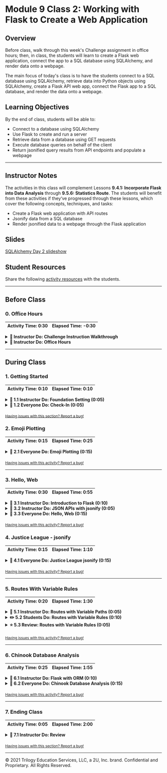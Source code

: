 # Module 9 Class 2: Working with Flask to Create a Web Application 

## Overview

Before class, walk through this week's Challenge assignment in office hours; then, in class, the students will learn to create a Flask web application, connect the app to a SQL database using SQLAlchemy, and render data onto a webpage.

The main focus of today's class is to have the students connect to a SQL database using SQLAlchemy, retrieve data into Python objects using SQLAlchemy, create a Flask API web app,  connect the Flask app to a SQL database, and render the data onto a webpage. 

## Learning Objectives

By the end of class, students will be able to:

* Connect to a database using SQLAlchemy
* Use Flask to create and run a server 
* Retrieve data from a database using GET requests
* Execute database queries on behalf of the client
* Return jsonified query results from API endpoints and populate a webpage 

- - -

## Instructor Notes

The activities in this class will complement Lessons **9.4.1: Incorporate Flask into Data Analysis** through **9.5.6: Statistics Route**. The students will benefit from these activities if they‘ve progressed through these lessons, which cover the following concepts, techniques, and tasks:  

* Create a Flask web application with API routes
* Jsonify data from a SQL database
* Render jsonified data to a webpage through the Flask application


## Slides

[SQLAlchemy Day 2 slideshow](https://docs.google.com/presentation/d/1TbU28y1xrItfWk9UkxIo6u5nXXx0RRoHkmPYpyaWWlY/edit?usp=sharing)

## Student Resources

Share the following [activity resources](https://2u-data-curriculum-team.s3.amazonaws.com/data-viz-online-lesson-plans/09-Lessons/9-2-Student_Resources.zip) with the students. 

- - - 

## Before Class

### 0. Office Hours

| Activity Time: 0:30       |  Elapsed Time:     -0:30  |
|---------------------------|---------------------------|

<details>
  <summary><strong>📣 Instructor Do: Challenge Instruction Walkthrough</strong></summary>

Let the students know that the first few minutes of Office Hours will include a walkthrough of the Challenge requirements and rubric, as well as helpful tips they need in order to be successful.

Open the Challenge in Canvas and go through the high-level instructions and requirements with your class. Be sure to check for understanding.

Open the Rubric in Canvas and go through the Mastery column with your class, and show how it maps back to the requirements for each deliverable. Be sure to check for understanding.

Review the following tips to ensure clarity on the Challenge:

Overall, this Challenge is one of the less difficult challenges. The first part of the assignment, **Deliverable 1: Determine the Summary Statistics for June**, requires the students to filter the `Measurement` table in the `hawaii.sqlite` database to retrieve all the temperatures for the month of June as a list, create a DataFrame from the list, and generate the summary statistics from the DataFrame.

The students should not find the tasks in this challenge to be difficult because they have already covered how to filter the SQLite table, save the query results to a DataFrame, and generate summary statistics. Therefore, we have not provided any hints for the students. 

We have provided the students with [starter code](../../../01-Assignments/09-Surfs_Up/Resources/SurfsUp_Challenge_starter_code.ipynb) to help them get going.

  * First, they'll need to write a query that filters the `date` column from the `Measurement` table to retrieve all the temperatures for the month of June.

  * Then, they'll need to convert the June temperatures to a list and create a DataFrame from the list of June temperatures.

  * After creating a DataFrame, they'll need to generate the summary statistics from the DataFrame. 

The second part of the challenge, **Deliverable 2: Determine the Summary Statistics for December**, requires them to filter the `Measurement` table in the `hawaii.sqlite` database to retrieve all the temperatures for the month of December as a list, create a DataFrame from the list, and generate the summary statistics from the DataFrame. 

For this part of the challenge, they'll need to refactor their code to get all the temperatures for the month of December, and perform the same steps as in Deliverable 1 to generate the summary statistics.

In the [starter code](../../../01-Assignments/09-Surfs_Up/Resources/SurfsUp_Challenge_starter_code.ipynb), we have added steps after Deliverable 1 where students will need to add code to complete this part of the Challenge. 

For **Deliverable 3: A written report for the statistical analysis**, the students will be writing a report in the repository README.md file based on their analysis, just like they did in the previous modules.

In the **Results** section, the students need to provide a bulleted list with three major points from the two analysis deliverables. They are encouraged to use images to support their results.

In the **Summary** section, the students need to provide a high-level summary of the results and two additional queries that they would perform to gather more weather data for June and December. Here are some examples of additional queries they could perform:
  * What are the summary statistics for each station? And, is one location in particular more suitable for a new surf and ice cream shop business based on this data?
  * Does June or December have more rainy days? 
  * What is the precipitation for each station for June and December? Can certain locations be ruled out for a new surf and ice cream shop business based on this data?

Encourage your class to begin the Challenge as soon as possible, if they haven’t already, and to use the Learning Assistants channel and the remainder of Office Hours with their instructional team for help as they progress through their work. If they feel like they need context to understand documentation or instructions throughout the week, this is where they can get it.

Open the floor to discussion and ensure to answer any questions they may have about the Challenge requirements before moving onto other areas of interest.

</details>

<details>
  <summary><strong>📣  Instructor Do: Office Hours</strong></summary>

For the remaining time, remind the students that this is their time to ask questions and get assistance from their instructional staff as they’re learning new concepts and working on the Challenge assignment.

Expect that students may ask for assistance. For example: 

* Challenge assignment 
* Further review on a particular subject
* Debugging assistance
* Help with computer issues
* Guidance with a particular tool

</details>


- - - 

## During Class 

### 1. Getting Started

| Activity Time:       0:10 |  Elapsed Time:      0:10  |
|---------------------------|---------------------------|

<details>
  <summary><strong>📣 1.1 Instructor Do: Foundation Setting (0:05)</strong></summary>

* Welcome students to class.

* Direct students to post individual questions in the Zoom chat to be addressed by you and your TAs at the end of class.

* Open the slideshow and use slides 1-7 to walk through the foundation setting with your class.

* **This Week - SQL:** Talk through the key skills that students will learn this week, and let them know that they are continuing to build on their data analyst skills. 

* **Today's Objectives:** Now, outline the concepts covered in today's lesson. Remind students that they can find the relevant activity files in the “Getting Ready for Class” page in their course content. 

</details>

<details>
  <summary><strong>🎉 1.2 Everyone Do: Check-In (0:05)</strong></summary>

* Ask the class the following questions and call on students for the answers:

    * **Q:** How are you feeling about your progress so far?

    * **A:** We are adding to our SQL skill set. It's important to look back and see what we accomplished, and acknowledge that it's a lot! It’s also okay to feel overwhelmed as long as you don’t give up. The more you practice, the more comfortable you'll be coding.
    
    * **Q:** How comfortable do you feel with this topic? 

    * **A:** Let's do "fist to five" together. If you are not feeling confident, hold up a fist (0). If you feel very confident, hold up an open hand (5).

</details>


<sub>[Having issues with this section? Report a bug!](https://bit.ly/3qUXKe8)</sub>


### 2. Emoji Plotting

| Activity Time:       0:15 |  Elapsed Time:      0:25  |
|---------------------------|---------------------------|

<details>
  <summary><strong>🎉 2.1 Everyone Do: Emoji Plotting (0:15)</strong></summary>

* For this activity, students will pick up where they left off in the previous class: learning how to create a plot based upon the data stored within a SQLite database. Using what they have learned so far, and SQLAlchemy's documentation, they should be able to accomplish this task.

* Make sure the students can download and open the [instructions](Activities/01-Evr_EmojiPlotting/README.md), the [Evr_Plotting_starter.ipynb](Activities/01-Evr_EmojiPlotting/Unsolved/Evr_Plotting_starter.ipynb) file, and the [Resources](Activities/01-Evr_EmojiPlotting/Resources) from the AWS link.  

* Go over the [instructions](Activities/01-Evr_EmojiPlotting/README.md) with the students and answer any questions they may have.

* Have the students work on completing the "Setup," "Explore Database," and "Reflect Database and Query" sections for 5-7 minutes. Make sure to check in to see how the students are progressing.

* Once time is up, ask for volunteers to help you write the query to get the Emoji data. 

* If there are no volunteers, copy the code from the [Evr_Plotting.ipynb](Activities/01-Evr_EmojiPlotting/Solved/Evr_Plotting.ipynb) solution, add it to the appropriate cell in the `Evr_Plotting_starter.ipynb` file, and make sure to discuss the following points:

  * We use `session.query()` to begin our query and then pass `emoji_char`, `emoji_id`, and `score` inside the parentheses; then, we `order_by()` the descending `Emoji.score` and retrieve all the queried data. 

    ```python
    results = session.query(Emoji.emoji_char, Emoji.emoji_id, Emoji.score).\
    order_by(Emoji.score.desc()).all()
    ```

  * The "Top 10" `emoji_id` and `scores` are retrieved from the query by using list comprehensions to unpack the tuples from the `results` variable. 

    ```python
    emoji_id = [result[1] for result in results[:10]]
    scores = [int(result[2]) for result in results[:10]]
    ```

* Next, ask for volunteers to help write the code to plot the emoji score in descending order. If there are no volunteers, copy the code below to show them how to create a basic horizontal bar chart. 

  ```python
  fig, ax = plt.subplots()
  ypos = range(len(scores))
  ax.barh(ypos, scores[::-1])
  ax.set_yticks(ypos)
  plt.show()
  ```

  ![basic emoji horizontal bar chart ](Images/01-basic_emoji_hbar_desc.png)

  * Point out that to plot the results in descending order, we apply Python list slicing, `[::-1]`, to reverse the order of the list. 

* By modifying the code for plotting, we can make the chart more informative. 

  ![emoji horizontal bar chart](Images/01-emoji_hbar_desc.png)  

* Next, ask for volunteers to help you write the code to load the top 10 results into a Pandas DataFrame. If there are no volunteers, copy the code below and point out the following: 

  ```python
  df = pd.DataFrame(results[:10], columns=['emoji_char', 'emoji_id', 'score'])
  df.set_index('emoji_id', inplace=True, )
  df
  ```

  * The top 10 results are retrieved using list slicing for the first 10 items; the columns of interest are added; and then the index is set to the `emoji_id`.  

* To plot the DataFrame in descending order, the order of the DataFrame is reversed using `iloc[::-1]`, and then the DataFrame is plotted with `plot.barh()`, with an appropriate title. 

   ![emoji Pandas horizontal bar chart](Images/01-Pandas_emoji_hbar_desc.png) 

* For the bonus, the `session.query()` is used to get all the data, which is then sorted in descending order by `Emoji.score`. The `statement` attribute is applied to the results, which will apply labels to all columns automatically.  

* Next, the statement variable, `stmt`, and the `session.bind` parameters are passed in the `read_sql_query()` function to create the DataFrame. 

   ![A Pandas DataFrame using read_sql_query()function](Images/01-Pandas_DF_read_sql_query.png) 

  * Point out that we are using `session.bind` instead of `conn` where `conn = engine.connect()` because we have already made the connection to the database using `session = Session(engine)`. 

* Ask the class the following questions and call on students for the answers:
    
    * **Q:** Where have we used this before?

    * **A:** Plotting data from a SQLAlchemy query was covered in Lesson 9.3.4.

    * **Q:** What can we do if we don't completely understand this?

    * **A:** We can refer to the lesson plan and reach out to the instructional team for help.


* Send out the [Evr_Plotting.ipynb](Activities/01-Evr_EmojiPlotting/Solved/Evr_Plotting.ipynb) solution file for students to refer to later.

* Answer any questions before proceeding to the next activity.

</details>

<sub>[Having issues with this activity? Report a bug!](https://bit.ly/3qTPM54)</sub>

- - -

### 3. Hello, Web

| Activity Time:       0:30 |  Elapsed Time:      0:55  |
|---------------------------|---------------------------|

<details>
  <summary><strong>📣 3.1 Instructor Do: Introduction to Flask (0:10)</strong></summary>

* You can use slides 9-16 to introduce this demonstration.

* Remind students that the Internet is built on a model of *clients* requesting data from *servers*.

* Remind students that whoever asks for information is called a "client".

* Point out that, when a person uses an API to fetch data, we tend to consider the *person* the client.

  * Point out that, *strictly speaking*, this isn't accurate: A *program* makes the request on behalf of the person.

  * Point out that a **browser** is an example of a program that makes requests on behalf of a user.

* Point out that the same holds true for servers: A *server* is simply a process running on a remote machine that listens for, and knows how to respond to, incoming requests.

  * The point to emphasize is that a server is essentially *just a program*.

* Explain that, when we create an API for others to use, the code they write acts as a *client* to our API server.

  * Point out that we have no control over the code that our consumers write.

  * Point out that this means that, as API developers, **we do not write client code**.

* Emphasize that this means we will focus on writing the code that runs the server.

  * Remind students that this is the code responsible for retrieving and returning whatever data that users request.

* Explain that [Flask](http://flask.pocoo.org/) is the tool that we'll use to implement our server.

  * Explain that Flask is an extremely intuitive library that makes it easy to develop APIs for distributing our data.

* Remind students that servers are programs that *listen* for *requests* to particular *URLs*, or **endpoints**.

  * Explain that Flask makes it easy to create and start a server, and to define its endpoints: It takes fewer than 10 lines of code to define a functional index route!

* Open up [02-Ins_First_Steps_with_Flask/Solved/app.py](Activities/02-Ins_First_Steps_with_Flask/Solved/app.py) and explain the following:

  ```python     
  # 1. import Flask
  from flask import Flask

  # 2. Create an app, being sure to pass __name__
  app = Flask(__name__)

  # 3. Define what to do when a user goes to the index route
  @app.route("/")
  def home():
      print("Server received request for 'Home' page...")
      return "Welcome to my 'Home' page!"

  # 4. Define what to do when a user goes to the /about route
  @app.route("/about")
  def about():
      print("Server received request for 'About' page...")
      return "Welcome to my 'About' page!"

  # 5. 
  if __name__ == "__main__":
    app.run(debug=True)
  ```

* Explain that, to create a server, we simply import `Flask` (`#1`) and use it as a factory to create an `app` (`#2`).

  * Explain that, for our purposes, passing `__name__` to `Flask` is essentially mandatory. 

  * [This is an important detail](http://flask.pocoo.org/docs/0.12/quickstart/#a-minimal-application), but it's outside the scope of today's lesson: Try not to get sidetracked if students inquire about this line of code. 
  
    * For those inquiring minds, you can mention that this line of code ensures that the module was executed by us and not imported from another script. When we execute the script, Python assigns the name, `__name__`, to the script. If it is imported, it assigns the name of the `.py` file. If this statement is `True`, then `app.run()` is executed. This small piece of code allows the programmer to have control of the script, and not someone else. 

* Run the `app.py` from the terminal to show the students how the app is running on `http://127.0.0.1:5000`. 

* Open up the URL and explain how we use `@app.route` to associate an endpoint/URL (`/`, or `/about`) with the result of a function call (of `home` or `about`, respectively).

* Take a moment to go to each route in the browser again.

  * Point out that, in the *terminal*, we see the results of the `print` message *but no trace of the string we `return` to the client*.

  * Point out that, in the browser, we see the string the request handler *returns* *but no trace of the call to `print`*.

  * Use these insights to illustrate and emphasize the relationship between the *client*, which receives a request handler's return value, and the *server*, where the functions associated with the response to a request are actually executed.

* Finally, remind students about using `if __name__ == "__main__"` to define the "main" behavior of our executed file.

  * Explain that `app.run` is all we need to do to *start* the development server.

  * Explain that passing `debug=True` makes development *much* easier, but emphasize that, in production, best practices demand that `debug` *must **always** be false*.

* Send out the [02-Ins_First_Steps_with_Flask/Solved/app.py](Activities/02-Ins_First_Steps_with_Flask/Solved/app.py) file for students to refer to later.

* Ask the class the following questions and call on students for the answers:

    * **Q:** Where have we used this before?

    * **A:** Creating a Flask app with routes and running a Flask app were covered in Lesson 9.4.3.

    * **Q:** How does this activity equip us for the Challenge?

    * **A:** We won't need to create a Flask app with routes to complete the Challenge, but it’s good to have this skill in our tool belt.  

    * **Q:** What can we do if we don't completely understand this?

    * **A:** We can refer to the lesson plan and reach out to the instructional team for help.

* Take a moment to address any questions before moving on.

</details>

<details>
  <summary><strong>📣 3.2 Instructor Do: JSON APIs with jsonify (0:05)</strong></summary>

* You can use slides 18-25 to introduce this demonstration.

* All of the routes that were written in the previous activity have returned *string* responses.

* The APIs we've dealt with in this course do *not* return raw text; instead, they return JSON data.

* Fortunately, Python dictionaries map naturally to JSON.

  * Flask has a built-in method, called `jsonify`, to automatically convert a dictionary into a properly formatted JSON response.

  * Explain that although `jsonify` is not necessary as of Flask 1.1.0, it is still good practice to use `jsonify` to ensure the response is always treated appropriately.

  * However, we must `jsonify` Python lists, including a list of dictionaries as we will see later.

* Remind students that routes must return HTTP responses.

  * This means we can't simply return the dictionary itself.

  * We can use `jsonify` to create an HTTP response with the dictionary data we want to send back to the client.

* Open [03-Ins_Jsonify/Solved/app.py](Activities/03-Ins_Jsonify/Solved/app.py).

  ```python
  from flask import Flask, jsonify

  app = Flask(__name__)

  hello_list = ["Hello", "World!"]
  hello_dict = {"Hello": "World!"}
  
  @app.route("/")
  def home():
    return "Hi"
  
  @app.route("/normal")
  def normal():
    return str(hello_list)

  @app.route("/jsonified")
  def jsonified_list():
    return jsonify(hello_list)

  @app.route("/dict")
  def dictionary():
    return hello_dict

  if __name__ == "__main__":
      app.run(debug=True)
  ```

* Import `jsonify` in addition to Flask.

* The `/normal` route simply returns `hello_dict`, with no call to `jsonify`; however, Flask converts the dictionary to JSON for us.

* Run `app.py`, then navigate to `localhost:5000/normal` to demonstrate how Flask automatically jsonified the dictionary.

* Navigate to `/jsonified` and point out the working response when calling `jsonify` on a Python list.

  ![The response generated by jsonified list](Images/02-jsonified_response.png)

* Navigate to `/dict` and point out the working response for a dictionary.

  ![The response generated with a dictionary](Images/02-dictionary_response.png)

* Send out the [03-Ins_Jsonify/Solved/app.py](Activities/03-Ins_Jsonify/Solved/app.py) file for students to refer to later.

* Take a moment to answer any questions before moving on to the student activity.

</details>

<details>
  <summary><strong>🎉 3.3 Everyone Do: Hello, Web (0:15)</strong></summary>

* For this activity, students will create a Flask app that has three routes that render information about themselves. 

* Make sure the students can download and open the [instructions](Activities/04-Evr_Hello_Web/README.md) and the starter [app.py](Activities/04-Evr_Hello_Web/Unsolved/app.py) file from the AWS link.  

* Go over the [instructions](Activities/04-Evr_Hello_Web/README.md) with the students and answer any questions they may have.

* Have the students start working on their solutions for 5 minutes.

* Once time is up, open the unsolved [app.py](Activities/04-Evr_Hello_Web/Unsolved/app.py) and ask for volunteers to help you write the code to import Flask and create the app. 

  * Remind them that these statments are going to boilerplate for creating a Flask app.

    ```python
    # 1. Import Flask
     from flask import Flask

     # 2 Create an app
     app = Flask(__name__)
    ```

* Next, ask for a volunteer to help you create the static or index route. 

* If there is no volunteer, copy the code below and add it to the unsolved solution file, and make sure to point out that the index route is created as follows:

  ```python
  # 3. Define static routes
  @app.route("/")
  def index():
    return "Hello, world!"
  ```  

* Next, ask for a volunteer to help you create the `/about` route.

* If there is no volunteer, copy the code below and add it to the unsolved solution file, and make sure to point out that the `/about` route can be created as follows:

  ```python
  # 4. Define the about route
  @app.route("/about")
  def about():
    name = "Peleke"
    location = "Tien Shan"

    return f"My name is {name}, and I live in {location}."
  ```  

* Finally, ask if anyone can help write the code for the `/contact` route. 

* If there is no volunteer, copy the code below and add it to the unsolved solution file, and make sure to point out that the `/contact` route can be created as follows:

  ```python
  # 5. Define the contact route
  @app.route("/contact")
  def contact():
    email = "peleke@example.com"

    return f"Questions? Comments? Complaints? Shoot an email to {email}."
  ```  

* Lastly, we close the program with the executing the `main` module. 

  ```python
    if __name__ == "__main__":
      app.run(debug=True)
  ```

* Next, run the `app.py` file and go to each route, explaining that for each route:

  * We use the `@app.route` **decorator** to define a route.

  * We then define functions, `def index()`, `def about()`, and `def contact()`, to describe how the server should respond to requests to the corresponding endpoint.

  * We can use whatever names we want for these functions, which are often called **request handlers**.
  
  * Each of these endpoints simply returns a string.

* Ask the class the following questions and call on students for the answers:
    
    * **Q:** Where have we used this before?

    * **A:** Running a Flask app was covered in Lesson 9.4.3.

    * **Q:** What can we do if we don't completely understand this?

    * **A:** We can refer to the lesson plan and reach out to the instructional team for help.

* Send out the solved [app.py](Activities/04-Evr_Hello_Web/Solved/app.py) solution file for students to refer to later.

* Answer any questions before proceeding to the next activity.

</details>

<sub>[Having issues with this activity? Report a bug!](https://bit.ly/3aajvjr)</sub>

### 4. Justice League - jsonify

| Activity Time:       0:15 |  Elapsed Time:      1:10  |
|---------------------------|---------------------------|


<details>
  <summary><strong>🎉 4.1 Everyone Do: Justice League jsonify (0:15)</strong></summary>

* Make sure the students can download and open the [instructions](Activities/05-Evr_Justice_League_Jsonify/README.md) and the starter [app.py](Activities/05-Evr_Justice_League_Jsonify/Unsolved/app.py) file from the AWS link.  

* Explain that for this activity, the students need to create a server configured to send welcome text at its index endpoint, and JSON data at its `api/v1.0/justice-league` endpoint.

* Run [Activities/05-Evr_Justice_League_Jsonify/Solved/app.py](Activities/05-Evr_Justice_League_Jsonify/Solved/app.py) and navigate to `localhost:5000/` in your browser to demonstrate the index route.

  ![The index route for the Justice League API](Images/03-justice_league_welcome.png)

* Navigate to `localhost:5000/api/v1.0/justice-league` in your browser to demonstrate the API route.

  ![The API route for the Justice League API](Images/03-justice_league_api.png)

* Go over the [instructions](Activities/05-Evr_Justice_League_Jsonify/README.md) with the students and answer any questions they may have.

* Have the students start working on their solutions for 5-7 minutes.

* Once time is up, open the unsolved [app.py](Activities/05-Evr_Justice_League_Jsonify/Unsolved/app.py) and ask for volunteers to help you write the code to create the welcome route and the `api/v1.0/justice-league` route. 

* If there is no volunteer, copy the code below, add it to the unsolved solution file, and make sure to point out that we've defined a list of character dictionaries, called `justice_league_members`, in the beginning of the file.

  ```python
    @app.route("/api/v1.0/justice-league")
    def justice_league():
        """Return the justice league data as json"""

        return jsonify(justice_league_members)
  ```

* Next, ask for a volunteer to help you create the index (`"/"`) route.

* If there is no volunteer, copy the code below and add it to the unsolved solution file, and make sure to point out that the index route,  `/`, can be created as follows:

  ```python
    @app.route("/")
    def welcome():
      return (
        f"Welcome to the Justice League API!<br/>"
        f"Available Routes:<br/>"
        f"/api/v1.0/justice-league"
    )
  ```

* Have everyone run their `app.py` file to make sure it is working. Troubleshoot any issues before moving on. 

* Explain the following:

  * For the index route, we simply open the browser URL to `http://127.0.0.1:5000`. 
  
  * To implement the `/api/v1.0/justice-league` route, we simply define a route that returns `jsonify(justice_league_members)`. 

  * We are using `jsonify` specifically because APIs should return JSON, and we want to ensure our code turns our dictionary into a JSON response.

  * Our endpoint starts with `/api` to indicate to consumers that the response will contain *data*.

  * By convention, the `/api` route should *always* return data (JSON, in this case).

  * **Q:** Ask the students to explain why we would want to use `jsonify` in our `/api/v1.0/justice-league` route.

  * **A:** When we use `jsonify`, our data will be formatted as JSON data, which is the preferred delivery format over HTTP from a GET request. 

  * Point out that we've defined a list called `justice_league_members`.

  * This data will be stored in memory when we run our server. This list serves as a "database" of sorts because, after all, it contains our application's data!

  * Point out that "real" applications are typically connected to a *database* because they run more data than can be loaded into memory.

  * **Q:** Ask the students if they have any ideas about how you can hook this application up to a database.

  * **A:** Explain that if we simply replace the code where we define `justice_league_members` with code to connect to a SQLAlchemy database, we can turn this server into a truly *database-backed API*!

  * Explain that we'll proceed in two steps:

    * Use variable paths to collect "user input."

    * Connect the application to a database.

* Send out the solved [app.py](Activities/05-Evr_Justice_League_Jsonify/Solved/app.py) solution file for students to refer to later.

* Answer any questions before proceeding to the next activity.

</details>

<sub>[Having issues with this activity? Report a bug!](https://bit.ly/3abnkFh)</sub>

- - -

### 5. Routes With Variable Rules

| Activity Time:       0:20 |  Elapsed Time:      1:30  |
|---------------------------|---------------------------|

<details>
  <summary><strong>📣 5.1 Instructor Do: Routes with Variable Paths (0:05)</strong></summary>

* You can use slides 29-32 to introduce this demonstration.

* Explain that in the previous activity, the `/api/v1.0/justice-league` API is only capable of returning the *entire* Justice League dataset.

* It would be better if users could specify a particular character of interest.

* Explain that, ideally, consumers would be able to specify a character of interest in the URL, and then expect either:

  * A JSON response with the character data if it's in the data set; or

  * A JSON response with error information, indicating that the server couldn't find the character that the user requested.

* Run [Activities/06-Ins_Variable_Rule/Solved/app.py](Activities/06-Ins_Variable_Rule/Solved/app.py), then navigate to [localhost:5000](http:127.0.0.1/). The root path lists the available routes. Visit each route below and contrast the results:

  * [/api/v1.0/justice-league](http:127.0.0.1:5000/api/v1.0/justice-league)

  * [/api/v1.0/justice-league/Arthur%20Curry](http://127.0.0.1:5000/api/v1.0/justice-league/Arthur%20Curry)

* The response at the second endpoint is *just* the data for Aquaman, *without* the rest of the data in `justice_league_members`.

* Explain that `%20` is how we represent the space character within a URL.

* Open [Activities/06-Ins_Variable_Rule/Solved/app.py](Activities/06-Ins_Variable_Rule/Solved/app.py) and point out that we've added a route.

```python
@app.route("/api/v1.0/justice-league/<real_name>")
def justice_league_character(real_name):
    """Fetch the Justice League character whose real_name matches
       the path variable supplied by the user, or a 404 if not."""

    canonicalized = real_name.replace(" ", "").lower()
    for character in justice_league_members:
        search_term = character["real_name"].replace(" ", "").lower()

        if search_term == canonicalized:
            return character

    return {"error": f"Character with real_name {real_name} not found."}, 404
```

* Send out the [06-Ins_Variable_Rule/Solved/app.py](Activities/06-Ins_Variable_Rule/Solved/app.py) file for students to refer to later.

* Ask the class the following questions and call on students for the answers:

    * **Q:** Where have we used this before?

    * **A:** Creating Flask routes was covered in Lessons 9.5.3 through 9.5.6. 

    * **Q:** How does this activity equip us for the Challenge?

    * **A:** We won't need to create a Flask app with routes to complete the Challenge, but it’s good to have this skill in our tool belt.  

    * **Q:** What can we do if we don't completely understand this?

    * **A:** We can refer to the lesson plan and reach out to the instructional team for help.

* Take a moment to address any questions before moving on to the student activity.

</details>

<details>
  <summary><strong>✏️ 5.2 Students Do: Routes with Variable Rules (0:10)</strong></summary>

* In this exercise, the students will create API routes with using a variable path that will allow someone to get information for a specific character based on their "superhero" name.

* Make sure the students can download and open the [instructions](Activities/07-Stu_Variable_Rule/README.md) and the starter [app.py](Activities/07-Stu_Variable_Rule/Unsolved/app.py) file from the AWS link. 

* Go over the instructions in the README.

* Run [07-Stu_Variable_Rule/Solved/app.py](Activities/07-Stu_Variable_Rule/Solved/app.py) and demonstrate its `/api/v1.0/justice-league/superhero/<superhero>` endpoint by visiting  [localhost:5000/api/v1.0/justice-league/superhero/superman](http://127.0.0.1:5000/api/v1.0/justice-league/superman) (**but try to keep the URL hidden**).

* Point out that this route is functionally identical to the `<real_name>` route from before, but it allows users to specify the desired value of the character's `superhero` key instead.

* Take a moment to answer any questions before dividing the students into breakout groups of 3-5. They should work on the solution by themselves but can reach out to others in their group for tips.

* Let students know that they may be asked to share and walk through their work at the end of the activity.

</details>

<details>
  <summary><strong>⭐ 5.3 Review: Routes with Variable Rules (0:05)</strong></summary>

* Once time is complete, ask for volunteers to share their solution. Remind them that it is perfectly alright if they didn't complete the activity. 

* To encourage participation, you can ask the students to help you write the code for the API route to get info for a specific character based on their "superhero" name.  

* If there are no volunteers, open up the solution [07-Stu_ReflectingOnSQL/Solved/app.py](Activities/07-Stu_Variable_Rule/Solved/app.py) and go through the code, explaining the points below:

  * The new route is identical to the `<real_name>` route from the instructor demonstration; the only difference is that we substitute `<real_name>` with `<superhero>`, and we add `superhero` before defining the parameter to capture.

  * Explain that we must extend the URL, or else the `<real_name>` and `<superhero>` routes will overlap.

  * Explain that as an alternative to defining the two *specific* routes above, we could simply define a route that takes *two* variable rules: `<key>` and `<value>`.

    ```python
    @app.route("/api/v1.0/justice-league/<key>/<value>")
    def justice_league_arbitrary_key(key, value):
        """Fetch the Justice League character whose <key> attribute has
          the value <value>."""

        for character in justice_league_members:
            if character[key] == value:
                return character

        return {"error": f"Character with key '{key}' with value '{value}' not found."}, 404
    ```

  * Point out that this generalizes the pattern evident in the preceding endpoints by abstracting the hard-coded values `real_name` and `superhero` from the URL.

* Optionally, spend a few minutes discussing the advantages and disadvantages of each approach.

* Send out the [07-Stu_ReflectingOnSQL/Solved/app.py](Activities/07-Stu_Variable_Rule/Solved/app.py) solution file for students to refer to later.

* Take a moment to answer any questions before moving on.

</details>

<sub>[Having issues with this activity? Report a bug!](https://bit.ly/2KWS4kB)</sub>

- - - 

### 6. Chinook Database Analysis

| Activity Time:       0:25 |  Elapsed Time:      1:55  |
|---------------------------|---------------------------|

<details>
  <summary><strong>📣 6.1 Instructor Do: Flask with ORM (0:10)</strong></summary>

* You can use slides 35-38 to introduce this demonstration.

* Remind students that any useful API must make queries against data sets that are too large to load into memory.

* Explain that we will now see how to perform ORM queries within their Flask routes.

* Start by running the [08-Ins_Flask_with_ORM/Solved/app.py application](Activities/08-Ins_Flask_with_ORM/Solved/app.py) and open the app in the browser [here](http:127.0.0.1:5000/). The root path will list the available routes. Visit each route and show the results.

  * [/api/v1.0/names](http:127.0.0.1:5000/api/v1.0/names)

  * [/api/v1.0/passengers](http://127.0.0.1:5000/api/v1.0/passengers)

* Next, open the [08-Ins_Flask_with_ORM/Solved/app.py](Activities/08-Ins_Flask_with_ORM/Solved/app.py) file and walk through the code.

* Explain that we start by initializing our database connection and reflecting our tables by using `automap_base`.

* Show that our root route, `/`, shows the available API routes for our application.

* Move on to the `/api/v1.0/names` route and show how queries can be performed in the route function. This query will be executed each time that we visit the route.

* Explain that we use `list` and `np.ravel` to unpack the list of tuples into a regular list of names. Feel free to replace `jsonify(all_names)` with `jsonify(results)` to show what this looks like before converting to a list.

* Next, show the `/api/v1.0/passengers` route and explain that, here, we are extracting the results into a list of dictionaries containing the `name`, `age`, and `sex` of each passenger.

* Finally, explain that we can return the JSON representation for this list of dictionary data using jsonify.

* Send out the [08-Ins_Flask_with_ORM/Solved/app.py](Activities/08-Ins_Flask_with_ORM/Solved/app.py) file for students to refer to later.

* Ask the class the following questions and call on students for the answers:

    * **Q:** Where have we used this before?

    * **A:** Creating Flask routes was covered in Lessons 9.5.3 through 9.5.6, and `np.ravel` was covered in Lesson 9.5.4. 

    * **Q:** What can we do if we don't completely understand this?

    * **A:** We can refer to the lesson plan and reach out to the instructional team for help.

* Take a moment to address any questions before moving on to the student activity.

</details>

<details>
  <summary><strong>🎉 6.2 Everyone Do: Chinook Database Analysis (0:15)</strong></summary>

* This is the final activity for the Advanced Data Storage and Retrieval Unit. The goal of this activity is to give students additional practice in analysis of databases using the SQLAlchemy ORM. Encourage the students to take their time and ask plenty of questions as they go through this.

* Explain that the students will be analyzing invoice data from the [Chinook database on GitHub](https://github.com/lerocha/chinook-database).

* Explain to the students that they will design SQLAlchemy ORM queries to answer specific questions about the invoice data.

* Make sure the students can download and open the [instructions](Activities/09-Evr_Chinook_Db_Analysis/README.md), the SQLite file in the [Resources](Activities/09-Evr_Chinook_Db_Analysis/Resources) folder, and the starter [Evr_Chinook_starter.ipynb](Activities/09-Evr_Chinook_Db_Analysis/Unsolved/Evr_Chinook_starter.ipynb) file from the AWS link. 

* Go over the [instructions](Activities/09-Evr_Chinook_Db_Analysis/README.md) with the students and answer any questions they may have.

* Have the students work for 5-7 minutes on importing their dependencies and using SQLAlchemy ORM to reflect and map the tables. Make sure to check in to see how the students are progressing.

* Once time is up, open the [Evr_Chinook_starter.ipynb](Activities/09-Evr_Chinook_Db_Analysis/Unsolved/Evr_Chinook_starter.ipynb) file and ask for volunteers to help you import the dependencies and use SQLAlchemy ORM to reflect and map the tables.

* If there are no volunteers, copy the code for these steps from the [Evr_Chinook.ipynb](Activities/09-Evr_Chinook_Db_Analysis/Solved/Evr_Chinook.ipynb) solution and add it to the appropriate cells in the `Evr_Chinook_starter.ipynb` file, making sure to discuss the following points:

  * Explain that the `import warnings` and `warnings.filterwarnings('ignore')` cell is included to ignore the warning about using `Decimal` types with SQLite.

  * Explain that we will continue to use `automap_base` to reflect our database tables.

  * Show that we create an engine to the database file `chinook.sqlite`.

  * Explain that our reflection results show that there are many tables available in the chinook dataset, as can be seen in the [model diagram](https://web.archive.org/web/20170608221426/http://chinookdatabase.codeplex.com/wikipage?title=Chinook_Schema&referringTitle=Home). However, we will only be using the `invoices` and `invoice_items` tables from this database.

  * Show the students that we start by saving a reference to the `invoices` table as `Invoices` and the `invoice_items` table as `Items`. 

* Next, ask for volunteers to help you create the `Metadata` and `Table` object to describe the `Invoices` and `Items` tables, and retrieve the columns from these tables. 

* If there are no volunteers, copy the code for these steps from the `Evr_Chinook.ipynb` solution and add it to the appropriate cells in the `Evr_Chinook_starter.ipynb` file, making sure to discuss the following points:

  * First, we create a metadata object to hold the reflected table schema. 

  * Then, we create the table objects using `autoload=True` and `autoload_with=engine` to define the columns for each table. 

  * Finally, we print out the columns from each table using the `columns.keys()` methods on each table object.

* Answer any questions before moving on. 

* Next, walk through how to create each query and explain the following:

  * To list all of the countries found in the invoices table, we use `groupby()` on the `BillingCountry` and select `Invoices.BillingCountry` to get a list of the billing countries in the table. We can also achieve this result using the `distinct` function.

  * To list the invoices totals for each billing country and sort the output in descending order, we expand on the first query by calculating the sum of the invoice total per country, `func.sum(Invoices.Total)`, and using `order_by()` to order the results by `Invoices.Total` in descending order. **Note:** we use the `desc()` function to sort in descending order.

  * To list all of the billing postal codes for the USA, we query the `BillingPostalCode` and return the billing postal codes for the USA by filtering the `BillingCountry` and then grouping by `BillingPostalCode`.

  * In order to calculate the item totals for the USA, we will need to join the `Invoices` and `Items` table by `InvoiceId` to filter by billing country. Show the students the relationship between the two tables using the database model [here](https://web.archive.org/web/20170608221426/http://chinookdatabase.codeplex.com/wikipage?title=Chinook_Schema&referringTitle=Home).

  * The final query calculates the item totals per `BillingPostalCode`. This query also requires an implicit join using `InvoiceId` and then filters by country. We group the results by `BillingPostalCode` and then order by the item totals in descending order.

* Send out the solved [Evr_Chinook.ipynb](Activities/09-Evr_Chinook_Db_Analysis/Solved/Evr_Chinook.ipynb) solution file for students to refer to later.

* Answer any questions before ending class.

</details>

<sub>[Having issues with this activity? Report a bug!](https://bit.ly/36nufKf)</sub>

- - -


### 7. Ending Class 

| Activity Time:       0:05 |  Elapsed Time:      2:00  |
|---------------------------|---------------------------|

<details>
  <summary><strong>📣  7.1 Instructor Do: Review </strong></summary>

* Before ending class, review the skills that were covered today and mention where in the module these skills are used: 
  * Plotting data from a SQLAlchemy query was covered in **Lesson 9.3.4**.
  * Creating a Flask app was covered in **Lesson 9.4.3**.
  * Running a Flask app was covered in **Lesson 9.4.3**.
  * Creating API routes was covered in **Lesson 9.4.3** and **Lessons 9.5.3-9.5.6**. 

* Let the students know that they should complete **Lesson 10.1.1: Install Your Tools** before next week so they don't have to install splinter, webdriver manager, bs4, and Mongo in class.

* Answer any questions the students may have.

</details>

<sub>[Having issues with this section? Report a bug!](https://bit.ly/2Yn5Gsx)</sub>

- - - 

© 2021 Trilogy Education Services, LLC, a 2U, Inc. brand.  Confidential and Proprietary.  All Rights Reserved.
